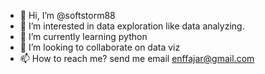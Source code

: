 - 👋 Hi, I’m @softstorm88
- 👀 I’m interested in data exploration like data analyzing.
- 🌱 I’m currently learning python
- 💞️ I’m looking to collaborate on data viz
- 📫 How to reach me? send me email enffajar@gmail.com

<!---
softstorm88/softstorm88 is a ✨ special ✨ repository because its `README.md` (this file) appears on your GitHub profile.
You can click the Preview link to take a look at your changes.
--->
